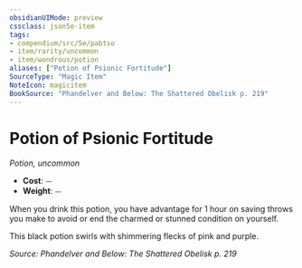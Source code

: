 ```yaml
---
obsidianUIMode: preview
cssclass: json5e-item
tags:
- compendium/src/5e/pabtso
- item/rarity/uncommon
- item/wondrous/potion
aliases: ["Potion of Psionic Fortitude"]
SourceType: "Magic Item"
NoteIcon: magicitem
BookSource: "Phandelver and Below: The Shattered Obelisk p. 219"
---
```

# Potion of Psionic Fortitude
*Potion, uncommon*  

- **Cost**: ⏤
- **Weight**: ⏤

When you drink this potion, you have advantage for 1 hour on saving throws you make to avoid or end the charmed or stunned condition on yourself.

This black potion swirls with shimmering flecks of pink and purple.

*Source: Phandelver and Below: The Shattered Obelisk p. 219*